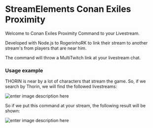 # StreamElements Conan Exiles Proximity

Welcome to Conan Exiles Proximity Command to your Livestream.

Developed with Node.js to RogerinhoRK to link their stream to another stream's from players that are near him.

The command will throw a MultiTwitch link at your livestream chat.

### Usage example

THORIN is near by a lot of characters that stream the game. So, if we search by Thorin, we will find the followed livestreams:

![enter image description here](https://i.imgur.com/zStkQqP.png)

So if we put this command at your stream, the following result will be shown:

![enter image description here](https://i.imgur.com/rcHtelA.png)
